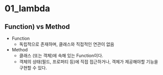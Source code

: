 # 01_lambda



## Function)  vs  Method

- Function
  - 독립적으로 존재하며, 클래스와 직접적인 연관이 없음
- Method
  - 클래스 (또는 객체)에 속해 있는 Function이다.
  - 객체의 상태(필드, 프로퍼티 등)에 직접 접근하거나, 객체가 제공해야할 기능을 구현할 수 있다.









## 